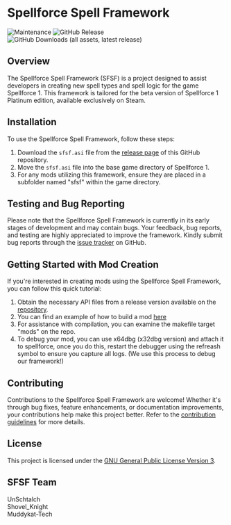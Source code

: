 # Spellforce Spell Framework
![Maintenance](https://img.shields.io/maintenance/yes/2024)
![GitHub Release](https://img.shields.io/github/v/release/muddykat-tech/Spellforce-Spell-Framework?include_prereleases&label=Latest%20Release)
![GitHub Downloads (all assets, latest release)](https://img.shields.io/github/downloads-pre/muddykat-tech/Spellforce-Spell-Framework/latest/total)

## Overview
The Spellforce Spell Framework (SFSF) is a project designed to assist developers in creating new spell types and spell logic for the game Spellforce 1. This framework is tailored for the beta version of Spellforce 1 Platinum edition, available exclusively on Steam.

## Installation
To use the Spellforce Spell Framework, follow these steps:
1. Download the `sfsf.asi` file from the [release page](https://github.com/muddykat-tech/Spellforce-Spell-Framework/releases) of this GitHub repository.
2. Move the `sfsf.asi` file into the base game directory of Spellforce 1.
3. For any mods utilizing this framework, ensure they are placed in a subfolder named "sfsf" within the game directory.

## Testing and Bug Reporting
Please note that the Spellforce Spell Framework is currently in its early stages of development and may contain bugs. Your feedback, bug reports, and testing are highly appreciated to improve the framework. Kindly submit bug reports through the [issue tracker](https://github.com/muddykat-tech/Spellforce-Spell-Framework/issues) on GitHub.

## Getting Started with Mod Creation
If you're interested in creating mods using the Spellforce Spell Framework, you can follow this quick tutorial:
1. Obtain the necessary API files from a release version available on the [repository](https://github.com/muddykat-tech/Spellforce-Spell-Framework/tree/master/src/api).
2. You can find an example of how to build a mod [here](https://github.com/muddykat-tech/Spellforce-Spell-Framework/tree/master/src/dev)
3. For assistance with compilation, you can examine the makefile target "mods" on the repo.
4. To debug your mod, you can use x64dbg (x32dbg version) and attach it to spellforce, once you do this, restart the debugger using the refreash symbol to ensure you capture all logs. (We use this process to debug our framework!)

## Contributing
Contributions to the Spellforce Spell Framework are welcome! Whether it's through bug fixes, feature enhancements, or documentation improvements, your contributions help make this project better. Refer to the [contribution guidelines](https://github.com/muddykat-tech/Spellforce-Spell-Framework/blob/master/CONTRIBUTING.md) for more details.

## License
This project is licensed under the [GNU General Public License Version 3](https://github.com/muddykat-tech/Spellforce-Spell-Framework/blob/master/LICENSE).

## SFSF Team
UnSchtalch\
Shovel_Knight\
Muddykat-Tech

